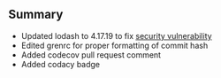 ## Summary
- Updated lodash to 4.17.19 to fix [security vulnerability](https://github.com/advisories/GHSA-p6mc-m468-83gw)
- Edited grenrc for proper formatting of commit hash
- Added codecov pull request comment
- Added codacy badge